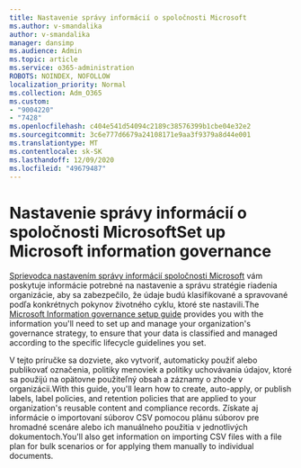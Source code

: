 ```yaml
---
title: Nastavenie správy informácií o spoločnosti Microsoft
ms.author: v-smandalika
author: v-smandalika
manager: dansimp
ms.audience: Admin
ms.topic: article
ms.service: o365-administration
ROBOTS: NOINDEX, NOFOLLOW
localization_priority: Normal
ms.collection: Adm_O365
ms.custom:
- "9004220"
- "7428"
ms.openlocfilehash: c404e541d54094c2189c38576399b1cbe04e32e2
ms.sourcegitcommit: 3c6e777d6679a24108171e9aa3f9379a8d44e001
ms.translationtype: MT
ms.contentlocale: sk-SK
ms.lasthandoff: 12/09/2020
ms.locfileid: "49679487"
---
```

# <a name="set-up-microsoft-information-governance"></a><span data-ttu-id="b32ff-102">Nastavenie správy informácií o spoločnosti Microsoft</span><span class="sxs-lookup"><span data-stu-id="b32ff-102">Set up Microsoft information governance</span></span>

<span data-ttu-id="b32ff-103">[Sprievodca nastavením správy informácií spoločnosti Microsoft](https://admin.microsoft.com/AdminPortal/Home#/modernonboarding/migsetupguide) vám poskytuje informácie potrebné na nastavenie a správu stratégie riadenia organizácie, aby sa zabezpečilo, že údaje budú klasifikované a spravované podľa konkrétnych pokynov životného cyklu, ktoré ste nastavili.</span><span class="sxs-lookup"><span data-stu-id="b32ff-103">The [Microsoft Information governance setup guide](https://admin.microsoft.com/AdminPortal/Home#/modernonboarding/migsetupguide) provides you with the information you'll need to set up and manage your organization's governance strategy, to ensure that your data is classified and managed according to the specific lifecycle guidelines you set.</span></span>

<span data-ttu-id="b32ff-104">V tejto príručke sa dozviete, ako vytvoriť, automaticky použiť alebo publikovať označenia, politiky menoviek a politiky uchovávania údajov, ktoré sa použijú na opätovne použiteľný obsah a záznamy o zhode v organizácii.</span><span class="sxs-lookup"><span data-stu-id="b32ff-104">With this guide, you'll learn how to create, auto-apply, or publish labels, label policies, and retention policies that are applied to your organization's reusable content and compliance records.</span></span> <span data-ttu-id="b32ff-105">Získate aj informácie o importovaní súborov CSV pomocou plánu súborov pre hromadné scenáre alebo ich manuálneho použitia v jednotlivých dokumentoch.</span><span class="sxs-lookup"><span data-stu-id="b32ff-105">You'll also get information on importing CSV files with a file plan for bulk scenarios or for applying them manually to individual documents.</span></span>
